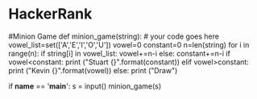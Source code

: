 # HackerRank
#Minion Game
def minion_game(string):
    # your code goes here
    vowel_list=set(['A','E','I','O','U'])
    vowel=0
    constant=0
    n=len(string)
    for i in range(n):
        if string[i] in vowel_list:
            vowel+=n-i
        else:
            constant+=n-i
    if vowel<constant:
        print ("Stuart {}".format(constant))
    elif vowel>constant:
        print ("Kevin {}".format(vowel))
    else:
        print ("Draw")



if __name__ == '__main__':
    s = input()
    minion_game(s)
